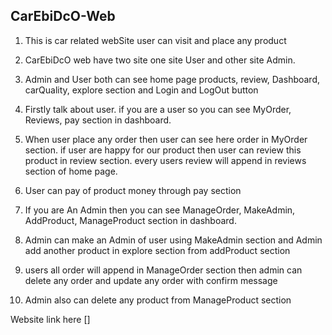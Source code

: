 ## CarEbiDcO-Web
1. This is car related webSite user can visit and place any product

2. CarEbiDcO web have two site one site User and other site Admin.

3. Admin and User both can see home page products, review, Dashboard, carQuality, explore section and Login and LogOut button

4. Firstly talk about user. if you are a user so you can see MyOrder, Reviews, pay section in dashboard.

5. When user place any order then user can see here order in MyOrder section. if user are happy for our product then user can review this product in review section. every users review will append in reviews section of home page.

6. User can pay of product money through pay section

7. If you are An Admin then you can see ManageOrder, MakeAdmin, AddProduct, ManageProduct section in dashboard.

8. Admin can make an Admin of user using MakeAdmin section and Admin add another product in explore section from addProduct section

9. users all order will append in ManageOrder section then admin can delete any order and update any order with confirm message

10. Admin also can delete any product from ManageProduct section

Website link here []


